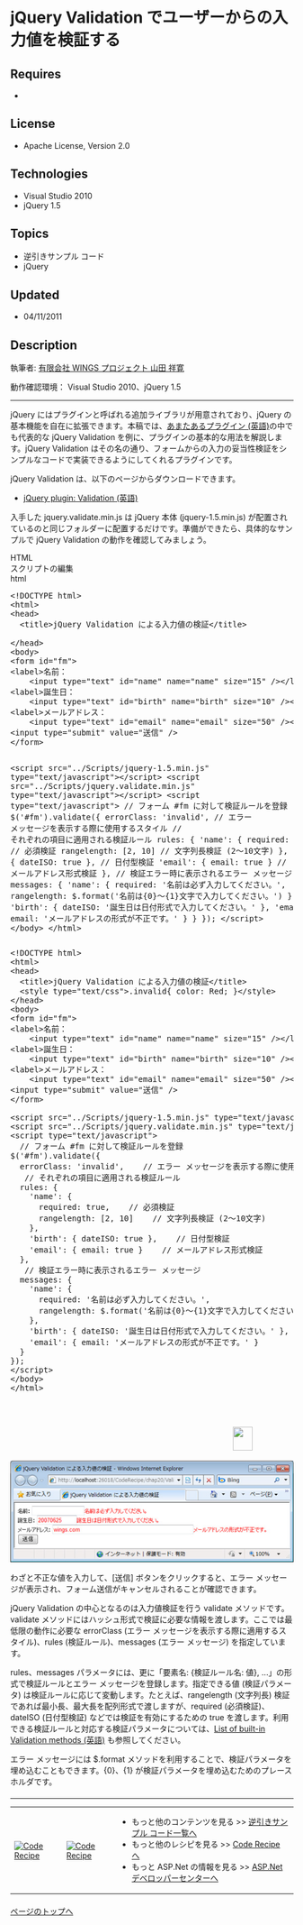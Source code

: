 # jQuery Validation でユーザーからの入力値を検証する
## Requires
- 
## License
- Apache License, Version 2.0
## Technologies
- Visual Studio 2010
- jQuery 1.5
## Topics
- 逆引きサンプル コード
- jQuery
## Updated
- 04/11/2011
## Description

<div class="endscriptcode">執筆者: <a href="http://msdn.microsoft.com/ja-jp/gg585574#yamada" target="_blank">
有限会社 WINGS プロジェクト 山田 祥寛</a></div>
<p>動作確認環境： Visual Studio 2010、jQuery 1.5</p>
<hr>
<p>jQuery にはプラグインと呼ばれる追加ライブラリが用意されており、jQuery の基本機能を自在に拡張できます。本稿では、<a href="http://plugins.jquery.com/" target="_blank">あまたあるプラグイン (英語)</a>の中でも代表的な jQuery Validation を例に、プラグインの基本的な用法を解説します。jQuery Validation はその名の通り、フォームからの入力の妥当性検&#35388;をシンプルなコードで実装できるようにしてくれるプラグインです。</p>
<p>jQuery Validation は、以下のページからダウンロードできます。</p>
<ul>
<li><a href="http://bassistance.de/jquery-plugins/jquery-plugin-validation/" target="_blank">jQuery plugin: Validation (英語)</a>
</li></ul>
<p>入手した jquery.validate.min.js は jQuery 本体 (jquery-1.5.min.js) が配置されているのと同じフォルダーに配置するだけです。準備ができたら、具体的なサンプルで jQuery Validation の動作を確認してみましょう。</p>
<div class="scriptcode">
<div class="pluginEditHolder" pluginCommand="mceScriptCode">
<div class="title"><span>HTML</span></div>
<div class="pluginEditHolderLink">スクリプトの編集</div>
<span class="hidden">html</span>
<pre class="hidden">&lt;!DOCTYPE html&gt;
&lt;html&gt;
&lt;head&gt;
  &lt;title&gt;jQuery Validation による入力値の検&#35388;&lt;/title&gt;
  <style type="text/css"><!--mce:0--></style>
&lt;/head&gt;
&lt;body&gt;
&lt;form id=&quot;fm&quot;&gt;
&lt;label&gt;名前：
    &lt;input type=&quot;text&quot; id=&quot;name&quot; name=&quot;name&quot; size=&quot;15&quot; /&gt;&lt;/label&gt;&lt;br /&gt;
&lt;label&gt;誕生日：
    &lt;input type=&quot;text&quot; id=&quot;birth&quot; name=&quot;birth&quot; size=&quot;10&quot; /&gt;&lt;/label&gt;&lt;br /&gt;
&lt;label&gt;メールアドレス：
    &lt;input type=&quot;text&quot; id=&quot;email&quot; name=&quot;email&quot; size=&quot;50&quot; /&gt;&lt;/label&gt;&lt;br /&gt;
&lt;input type=&quot;submit&quot; value=&quot;送信&quot; /&gt;
&lt;/form&gt;

&lt;script src=&quot;../Scripts/jquery-1.5.min.js&quot; type=&quot;text/javascript&quot;&gt;&lt;/script&gt;
&lt;script src=&quot;../Scripts/jquery.validate.min.js&quot; type=&quot;text/javascript&quot;&gt;&lt;/script&gt;
&lt;script type=&quot;text/javascript&quot;&gt;
  // フォーム #fm に対して検&#35388;ルールを登録
$('#fm').validate({
  errorClass: 'invalid',	// エラー メッセージを表示する際に使用するスタイル
   // それぞれの項目に適用される検&#35388;ルール
  rules: {
    'name': {
      required: true,	// 必須検&#35388;
      rangelength: [2, 10]	// 文字列長検&#35388; (2～10文字)
    },
    'birth': { dateISO: true },	// 日付型検&#35388;
    'email': { email: true }	// メールアドレス形式検&#35388;
  },
   // 検&#35388;エラー時に表示されるエラー メッセージ
  messages: {
    'name': {
      required: '名前は必ず入力してください。',
      rangelength: $.format('名前は{0}～{1}文字で入力してください。')
    },
    'birth': { dateISO: '誕生日は日付形式で入力してください。' },
    'email': { email: 'メールアドレスの形式が不正です。' }
  }
});
&lt;/script&gt;
&lt;/body&gt;
&lt;/html&gt;</pre>
<div class="preview">
<pre class="js">&lt;!DOCTYPE&nbsp;html&gt;&nbsp;
&lt;html&gt;&nbsp;
&lt;head&gt;&nbsp;
&nbsp;&nbsp;&lt;title&gt;jQuery&nbsp;Validation&nbsp;による入力値の検&#35388;&lt;/title&gt;&nbsp;
&nbsp;&nbsp;&lt;style&nbsp;type=<span class="js__string">&quot;text/css&quot;</span>&gt;.invalid<span class="js__brace">{</span>&nbsp;color:&nbsp;Red;&nbsp;<span class="js__brace">}</span>&lt;/style&gt;&nbsp;
&lt;/head&gt;&nbsp;
&lt;body&gt;&nbsp;
&lt;form&nbsp;id=<span class="js__string">&quot;fm&quot;</span>&gt;&nbsp;
&lt;label&gt;名前：&nbsp;
&nbsp;&nbsp;&nbsp;&nbsp;&lt;input&nbsp;type=<span class="js__string">&quot;text&quot;</span>&nbsp;id=<span class="js__string">&quot;name&quot;</span>&nbsp;name=<span class="js__string">&quot;name&quot;</span>&nbsp;size=<span class="js__string">&quot;15&quot;</span>&nbsp;<span class="js__reg_exp">/&gt;&lt;/</span>label&gt;&lt;br&nbsp;/&gt;&nbsp;
&lt;label&gt;誕生日：&nbsp;
&nbsp;&nbsp;&nbsp;&nbsp;&lt;input&nbsp;type=<span class="js__string">&quot;text&quot;</span>&nbsp;id=<span class="js__string">&quot;birth&quot;</span>&nbsp;name=<span class="js__string">&quot;birth&quot;</span>&nbsp;size=<span class="js__string">&quot;10&quot;</span>&nbsp;<span class="js__reg_exp">/&gt;&lt;/</span>label&gt;&lt;br&nbsp;/&gt;&nbsp;
&lt;label&gt;メールアドレス：&nbsp;
&nbsp;&nbsp;&nbsp;&nbsp;&lt;input&nbsp;type=<span class="js__string">&quot;text&quot;</span>&nbsp;id=<span class="js__string">&quot;email&quot;</span>&nbsp;name=<span class="js__string">&quot;email&quot;</span>&nbsp;size=<span class="js__string">&quot;50&quot;</span>&nbsp;<span class="js__reg_exp">/&gt;&lt;/</span>label&gt;&lt;br&nbsp;/&gt;&nbsp;
&lt;input&nbsp;type=<span class="js__string">&quot;submit&quot;</span>&nbsp;value=<span class="js__string">&quot;送信&quot;</span>&nbsp;/&gt;&nbsp;
&lt;/form&gt;&nbsp;
&nbsp;
&lt;script&nbsp;src=<span class="js__string">&quot;../Scripts/jquery-1.5.min.js&quot;</span>&nbsp;type=<span class="js__string">&quot;text/javascript&quot;</span>&gt;&lt;/script&gt;&nbsp;
&lt;script&nbsp;src=<span class="js__string">&quot;../Scripts/jquery.validate.min.js&quot;</span>&nbsp;type=<span class="js__string">&quot;text/javascript&quot;</span>&gt;&lt;/script&gt;&nbsp;
&lt;script&nbsp;type=<span class="js__string">&quot;text/javascript&quot;</span>&gt;&nbsp;
&nbsp;&nbsp;<span class="js__sl_comment">//&nbsp;フォーム&nbsp;#fm&nbsp;に対して検&#35388;ルールを登録</span>&nbsp;
$(<span class="js__string">'#fm'</span>).validate(<span class="js__brace">{</span>&nbsp;
&nbsp;&nbsp;errorClass:&nbsp;<span class="js__string">'invalid'</span>,&nbsp;&nbsp;&nbsp;&nbsp;<span class="js__sl_comment">//&nbsp;エラー&nbsp;メッセージを表示する際に使用するスタイル</span>&nbsp;
&nbsp;&nbsp;&nbsp;<span class="js__sl_comment">//&nbsp;それぞれの項目に適用される検&#35388;ルール</span>&nbsp;
&nbsp;&nbsp;rules:&nbsp;<span class="js__brace">{</span>&nbsp;
&nbsp;&nbsp;&nbsp;&nbsp;<span class="js__string">'name'</span>:&nbsp;<span class="js__brace">{</span>&nbsp;
&nbsp;&nbsp;&nbsp;&nbsp;&nbsp;&nbsp;required:&nbsp;true,&nbsp;&nbsp;&nbsp;&nbsp;<span class="js__sl_comment">//&nbsp;必須検&#35388;</span>&nbsp;
&nbsp;&nbsp;&nbsp;&nbsp;&nbsp;&nbsp;rangelength:&nbsp;[<span class="js__num">2</span>,&nbsp;<span class="js__num">10</span>]&nbsp;&nbsp;&nbsp;&nbsp;<span class="js__sl_comment">//&nbsp;文字列長検&#35388;&nbsp;(2～10文字)</span>&nbsp;
&nbsp;&nbsp;&nbsp;&nbsp;<span class="js__brace">}</span>,&nbsp;
&nbsp;&nbsp;&nbsp;&nbsp;<span class="js__string">'birth'</span>:&nbsp;<span class="js__brace">{</span>&nbsp;dateISO:&nbsp;true&nbsp;<span class="js__brace">}</span>,&nbsp;&nbsp;&nbsp;&nbsp;<span class="js__sl_comment">//&nbsp;日付型検&#35388;</span>&nbsp;
&nbsp;&nbsp;&nbsp;&nbsp;<span class="js__string">'email'</span>:&nbsp;<span class="js__brace">{</span>&nbsp;email:&nbsp;true&nbsp;<span class="js__brace">}</span>&nbsp;&nbsp;&nbsp;&nbsp;<span class="js__sl_comment">//&nbsp;メールアドレス形式検&#35388;</span>&nbsp;
&nbsp;&nbsp;<span class="js__brace">}</span>,&nbsp;
&nbsp;&nbsp;&nbsp;<span class="js__sl_comment">//&nbsp;検&#35388;エラー時に表示されるエラー&nbsp;メッセージ</span>&nbsp;
&nbsp;&nbsp;messages:&nbsp;<span class="js__brace">{</span>&nbsp;
&nbsp;&nbsp;&nbsp;&nbsp;<span class="js__string">'name'</span>:&nbsp;<span class="js__brace">{</span>&nbsp;
&nbsp;&nbsp;&nbsp;&nbsp;&nbsp;&nbsp;required:&nbsp;<span class="js__string">'名前は必ず入力してください。'</span>,&nbsp;
&nbsp;&nbsp;&nbsp;&nbsp;&nbsp;&nbsp;rangelength:&nbsp;$.format(<span class="js__string">'名前は{0}～{1}文字で入力してください。'</span>)&nbsp;
&nbsp;&nbsp;&nbsp;&nbsp;<span class="js__brace">}</span>,&nbsp;
&nbsp;&nbsp;&nbsp;&nbsp;<span class="js__string">'birth'</span>:&nbsp;<span class="js__brace">{</span>&nbsp;dateISO:&nbsp;<span class="js__string">'誕生日は日付形式で入力してください。'</span>&nbsp;<span class="js__brace">}</span>,&nbsp;
&nbsp;&nbsp;&nbsp;&nbsp;<span class="js__string">'email'</span>:&nbsp;<span class="js__brace">{</span>&nbsp;email:&nbsp;<span class="js__string">'メールアドレスの形式が不正です。'</span>&nbsp;<span class="js__brace">}</span>&nbsp;
&nbsp;&nbsp;<span class="js__brace">}</span>&nbsp;
<span class="js__brace">}</span>);&nbsp;
&lt;/script&gt;&nbsp;
&lt;/body&gt;&nbsp;
&lt;/html&gt;&nbsp;
&nbsp;
</pre>
</div>
</div>
</div>
<div class="endscriptcode">&nbsp;</div>
<p>&nbsp;　　　　　　　　　　　　　　　　　　　　　　　　　　　　<img src="16294-arrow.gif" alt="" width="35" height="42"></p>
<p><img src="20983-03.jpg" alt="図 1"></p>
<p>わざと不正な値を入力して、[送信] ボタンをクリックすると、エラー メッセージが表示され、フォーム送信がキャンセルされることが確認できます。</p>
<p>jQuery Validation の中心となるのは入力値検&#35388;を行う validate メソッドです。validate メソッドにはハッシュ形式で検&#35388;に必要な情報を渡します。ここでは最低限の動作に必要な errorClass (エラー メッセージを表示する際に適用するスタイル)、rules (検&#35388;ルール)、messages (エラー メッセージ) を指定しています。</p>
<p>rules、messages パラメータには、更に「要素名: {検&#35388;ルール名: 値}, ...」の形式で検&#35388;ルールとエラー メッセージを登録します。指定できる値 (検&#35388;パラメータ) は検&#35388;ルールに応じて変動します。たとえば、rangelength (文字列長) 検&#35388;であれば最小長、最大長を配列形式で渡しますが、required (必須検&#35388;)、dateISO (日付型検&#35388;) などでは検&#35388;を有効にするための true を渡します。利用できる検&#35388;ルールと対応する検&#35388;パラメータについては、<a href="http://docs.jquery.com/Plugins/Validation#List_of_built-in_Validation_methods" target="_blank">List
 of built-in Validation methods (英語)</a> も参照してください。</p>
<p>エラー メッセージには $.format メソッドを利用することで、検&#35388;パラメータを埋め込むこともできます。{0}、{1} が検&#35388;パラメータを埋め込むためのプレースホルダです。</p>
<hr style="clear:both; margin-bottom:8px; margin-top:20px">
<table>
<tbody>
<tr>
<td><a href="http://code.msdn.microsoft.com/ja-jp/"><img title="Code Recipe" src="-ff950935.coderecipe_180x70%28ja-jp,msdn.10%29.jpg" border="0" alt="Code Recipe" width="180" height="70" style="margin-top:3px"></a></td>
<td><a href="http://msdn.microsoft.com/ja-jp/asp.net/" target="_blank"><img title="ASP.Net デベロッパーセンター" src="-ff950935.asp_net_180x70%28ja-jp,msdn.10%29.jpg" border="0" alt="Code Recipe" width="180" height="70" style="margin-top:3px"></a></td>
<td>
<ul>
<li>もっと他のコンテンツを見る &gt;&gt; <a href="http://msdn.microsoft.com/ja-jp/ff363212" target="_blank">
逆引きサンプル コード一覧へ</a> </li><li>もっと他のレシピを見る &gt;&gt; <a href="http://code.msdn.microsoft.com/ja-jp/">Code Recipe へ</a>
</li><li>もっと ASP.Net の情報を見る &gt;&gt; <a href="http://msdn.microsoft.com/ja-jp/asp.net" target="_blank">
ASP.Net デベロッパーセンターへ</a> </li></ul>
</td>
</tr>
</tbody>
</table>
<p style="margin-top:20px"><a href="#top"><img src="-top.gif" border="0" alt="">ページのトップへ</a></p>
